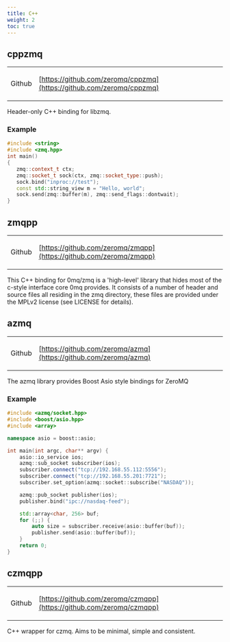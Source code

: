 ```yaml
---
title: C++
weight: 2
toc: true
---
```


## cppzmq

<table>
<tr><td>Github</td><td>

[https://github.com/zeromq/cppzmq](https://github.com/zeromq/cppzmq)

</td></tr>
</table>

Header-only C++ binding for libzmq.

### Example

```C++
#include <string>
#include <zmq.hpp>
int main()
{
   zmq::context_t ctx;
   zmq::socket_t sock(ctx, zmq::socket_type::push);
   sock.bind("inproc://test");
   const std::string_view m = "Hello, world";
   sock.send(zmq::buffer(m), zmq::send_flags::dontwait);
}
```

## zmqpp

<table>
   <tr><td>Github</td><td>
   
   [https://github.com/zeromq/zmqpp](https://github.com/zeromq/zmqpp)
   
   </td></tr>
</table>

This C++ binding for 0mq/zmq is a 'high-level' library that hides most of the c-style interface core 0mq provides. It consists of a number of header and source files all residing in the zmq directory, these files are provided under the MPLv2 license (see LICENSE for details).

## azmq

<table>
   <tr><td>Github</td><td>
   
   [https://github.com/zeromq/azmq](https://github.com/zeromq/azmq)

   </td></tr>
</table>

The azmq library provides Boost Asio style bindings for ZeroMQ

### Example

```C++
#include <azmq/socket.hpp>
#include <boost/asio.hpp>
#include <array>

namespace asio = boost::asio;

int main(int argc, char** argv) {
    asio::io_service ios;
    azmq::sub_socket subscriber(ios);
    subscriber.connect("tcp://192.168.55.112:5556");
    subscriber.connect("tcp://192.168.55.201:7721");
    subscriber.set_option(azmq::socket::subscribe("NASDAQ"));

    azmq::pub_socket publisher(ios);
    publisher.bind("ipc://nasdaq-feed");

    std::array<char, 256> buf;
    for (;;) {
        auto size = subscriber.receive(asio::buffer(buf));
        publisher.send(asio::buffer(buf));
    }
    return 0;
}
```

## czmqpp

<table>
   <tr><td>Github</td><td>
   
   [https://github.com/zeromq/czmqpp](https://github.com/zeromq/czmqpp)
   
   </td></tr>
</table>

C++ wrapper for czmq. Aims to be minimal, simple and consistent.
